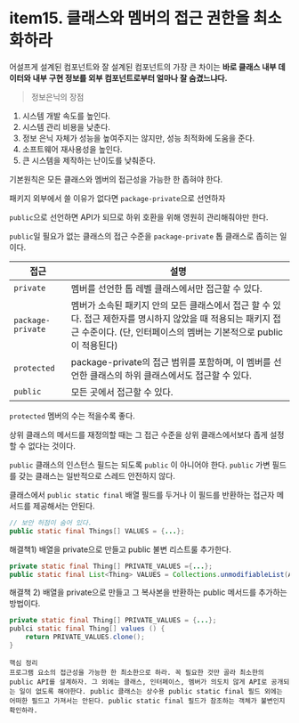 # item15. 클래스와 멤버의 접근 권한을 최소화하라 

어설프게 설계된 컴포넌트와 잘 설계된 컴포넌트의 가장 큰 차이는 **바로 클래스 내부 데이터와 내부 구현 정보를 외부 컴포넌트로부터 얼마나 잘 숨겼느냐다.**

> 정보은닉의 장점 
1. 시스템 개발 속도를 높인다. 
2. 시스템 관리 비용을 낮춘다. 
3. 정보 은닉 자체가 성능을 높여주지는 않지만, 성능 최적화에 도움을 준다. 
4. 소프트웨어 재사용성을 높인다. 
5. 큰 시스템을 제작하는 난이도를 낮춰준다. 

기본원칙은 모든 클래스와 멤버의 접근성을 가능한 한 좁혀야 한다. 

패키지 외부에서 쓸 이유가 없다면 `package-private`으로 선언하자 

`public`으로 선언하면 API가 되므로 하위 호환을 위해 영원히 관리해줘야만 한다. 

`public`일 필요가 없는 클래스의 접근 수준을 `package-private` 톱 클래스로 좁히는 일이다. 

| 접근  | 설명 |
|----------|---------------------------------------|
|`private` | 멤버를 선언한 톱 레벨 클래스에서만 접근할 수 있다.|
|`package-private` | 멤버가 소속된 패키지 안의 모든 클래스에서 접근 할 수 있다. 접근 제한자를 명시하지 않았을 때 적용되는 패키지 접근 수준이다. (단, 인터페이스의 멤버는 기본적으로 public이 적용된다)|
|`protected` | package-private의 접근 범위를 포함하며, 이 멤버를 선언한 클래스의 하위 클래스에서도 접근할 수 있다. |
|`public`| 모든 곳에서 접근할 수 있다. |

`protected` 멤버의 수는 적을수록 좋다. 

상위 클래스의 메서드를 재정의할 때는 그 접근 수준을 상위 클래스에서보다 좁게 설정할 수 없다는 것이다.

`public` 클래스의 인스턴스 필드는 되도록 `public` 이 아니어야 한다. `public` 가변 필드를 갖는 클래스는 일반적으로 스레드 안전하지 않다. 

클래스에서 `public static final` 배열 필드를 두거나 이 필드를 반환하는 접근자 메서드를 제공해서는 안된다. 

```java
// 보안 허점이 숨어 있다. 
public static final Things[] VALUES = {...};
```

해결책1) 배열을 private으로 만들고 public 불변 리스트룰 추가한다.
```java
private static final Thing[] PRIVATE_VALUES ={...};
public static final List<Thing> VALUES = Collections.unmodifiableList(ARrays.asList(PRIVATE_VALUES));
```

해결책 2) 배열을 private으로 만들고 그 복사본을 반환하는 public 메서드를 추가하는 방법이다. 
```java
private static final Thing[] PRIVATE_VALUES = {...};
publci static final Thing[] values () {
    return PRIVATE_VALUES.clone();
}
```

```
핵심 정리 
프로그램 요소의 접근성을 가능한 한 최소한으로 하라. 꼭 필요한 것만 골라 최소한의 public API를 설계하자. 그 외에는 클래스, 인터페이스, 멤버가 의도치 않게 API로 공개되는 일이 없도록 해야한다. public 클래스는 상수용 public static final 필드 외에는 어떠한 필드고 가져서는 안된다. public static final 필드가 참조하는 객체가 불변인지 확인하라.
```
